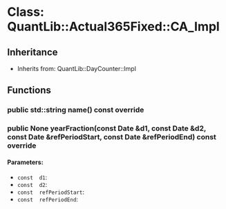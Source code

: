 # Class: QuantLib::Actual365Fixed::CA_Impl

## Inheritance
- Inherits from: QuantLib::DayCounter::Impl

## Functions
### public std::string name() const override


### public None yearFraction(const Date &d1, const Date &d2, const Date &refPeriodStart, const Date &refPeriodEnd) const override

#### Parameters:
- `const  d1`: 
- `const  d2`: 
- `const  refPeriodStart`: 
- `const  refPeriodEnd`: 

